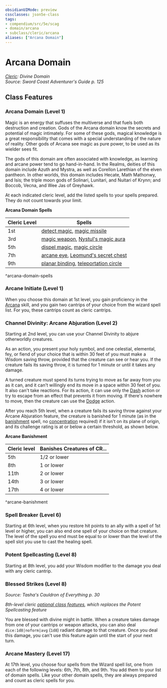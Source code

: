 ```yaml
---
obsidianUIMode: preview
cssclasses: json5e-class
tags:
- compendium/src/5e/scag
- domain/arcana
- subclass/cleric/arcana
aliases: ["Arcana Domain"]
---
```

# Arcana Domain
*[Cleric](cleric.md): Divine Domain*  
*Source: Sword Coast Adventurer's Guide p. 125*  


## Class Features

### Arcana Domain (Level 1)

Magic is an energy that suffuses the multiverse and that fuels both destruction and creation. Gods of the Arcana domain know the secrets and potential of magic intimately. For some of these gods, magical knowledge is a great responsibility that comes with a special understanding of the nature of reality. Other gods of Arcana see magic as pure power, to be used as its wielder sees fit.

The gods of this domain are often associated with knowledge, as learning and arcane power tend to go hand-in-hand. In the Realms, deities of this domain include Azuth and Mystra, as well as Corellon Larethian of the elven pantheon. In other worlds, this domain includes Hecate, Math Mathonwy, and Isis; the triple moon gods of Solinari, Lunitari, and Nuitari of Krynn; and Boccob, Vecna, and Wee Jas of Greyhawk.

At each indicated cleric level, add the listed spells to your spells prepared. They do not count towards your limit.

**Arcana Domain Spells**

| Cleric Level | Spells |
|--------------|--------|
| 1st | [detect magic](2-Mechanics/CLI/spells/detect-magic.md), [magic missile](2-Mechanics/CLI/spells/magic-missile.md) |
| 3rd | [magic weapon](2-Mechanics/CLI/spells/magic-weapon.md), [Nystul's magic aura](2-Mechanics/CLI/spells/nystuls-magic-aura.md) |
| 5th | [dispel magic](2-Mechanics/CLI/spells/dispel-magic.md), [magic circle](2-Mechanics/CLI/spells/magic-circle.md) |
| 7th | [arcane eye](2-Mechanics/CLI/spells/arcane-eye.md), [Leomund's secret chest](2-Mechanics/CLI/spells/leomunds-secret-chest.md) |
| 9th | [planar binding](2-Mechanics/CLI/spells/planar-binding.md), [teleportation circle](2-Mechanics/CLI/spells/teleportation-circle.md) |
^arcana-domain-spells

### Arcane Initiate (Level 1)

When you choose this domain at 1st level, you gain proficiency in the [Arcana](2-Mechanics/CLI/rules/skills.md#Arcana) skill, and you gain two cantrips of your choice from the wizard spell list. For you, these cantrips count as cleric cantrips.

### Channel Divinity: Arcane Abjuration (Level 2)

Starting at 2nd level, you can use your Channel Divinity to abjure otherworldly creatures.

As an action, you present your holy symbol, and one celestial, elemental, fey, or fiend of your choice that is within 30 feet of you must make a Wisdom saving throw, provided that the creature can see or hear you. If the creature fails its saving throw, it is turned for 1 minute or until it takes any damage.

A turned creature must spend its turns trying to move as far away from you as it can, and it can't willingly end its move in a space within 30 feet of you. It also can't take reactions. For its action, it can use only the [Dash](2-Mechanics/CLI/rules/actions.md#Dash) action or try to escape from an effect that prevents it from moving. If there's nowhere to move, then the creature can use the [Dodge](2-Mechanics/CLI/rules/actions.md#Dodge) action.

After you reach 5th level, when a creature fails its saving throw against your Arcane Abjuration feature, the creature is banished for 1 minute (as in the [banishment](2-Mechanics/CLI/spells/banishment.md) spell, no [concentration](2-Mechanics/CLI/rules/conditions.md#Concentration) required) if it isn't on its plane of origin, and its challenge rating is at or below a certain threshold, as shown below.

**Arcane Banishment**

| Cleric level | Banishes Creatures of CR... |
|--------------|-----------------------------|
| 5th | 1/2 or lower |
| 8th | 1 or lower |
| 11th | 2 or lower |
| 14th | 3 or lower |
| 17th | 4 or lower |
^arcane-banishment

### Spell Breaker (Level 6)

Starting at 6th level, when you restore hit points to an ally with a spell of 1st level or higher, you can also end one spell of your choice on that creature. The level of the spell you end must be equal to or lower than the level of the spell slot you use to cast the healing spell.

### Potent Spellcasting (Level 8)

Starting at 8th level, you add your Wisdom modifier to the damage you deal with any cleric cantrip.

### Blessed Strikes (Level 8)
_Source: Tasha's Cauldron of Everything p. 30_

*8th-level cleric [optional class features](2-Mechanics/CLI/rules/variant-rules/optional-class-features-tce.md), which replaces the Potent Spellcasting feature*

You are blessed with divine might in battle. When a creature takes damage from one of your cantrips or weapon attacks, you can also deal `dice:1d8|noform|avg` (`1d8`) radiant damage to that creature. Once you deal this damage, you can't use this feature again until the start of your next turn.

### Arcane Mastery (Level 17)

At 17th level, you choose four spells from the Wizard spell list, one from each of the following levels: 6th, 7th, 8th, and 9th. You add them to your list of domain spells. Like your other domain spells, they are always prepared and count as cleric spells for you.